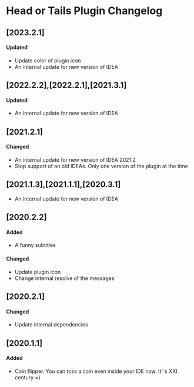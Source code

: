 <!-- Keep a Changelog guide -> https://keepachangelog.com -->

# Head or Tails Plugin Changelog

## [2023.2.1]
#### Updated
- Update color of plugin icon
- An internal update for new version of IDEA

## [2022.2.2],[2022.2.1],[2021.3.1]
#### Updated
- An internal update for new version of IDEA

## [2021.2.1]
#### Changed
- An internal update for new version of IDEA 2021.2
- Stop support of an old IDEAs. Only one version of the plugin at the time


## [2021.1.3],[2021.1.1],[2020.3.1]
- An internal update for new version of IDEA

## [2020.2.2]
#### Added
- A funny subtitles

#### Changed
- Update plugin icon
- Change internal resolve of the messages

## [2020.2.1]
#### Changed
- Update internal dependencies


## [2020.1.1]
#### Added
- Coin flipper. You can toss a coin even inside your IDE now. It``s XXI century =\)